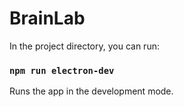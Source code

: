 # BrainLab

In the project directory, you can run:

### `npm run electron-dev`

Runs the app in the development mode.


